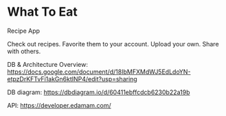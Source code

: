 # What To Eat
Recipe App

Check out recipes. Favorite them to your account. Upload your own. Share with others.

DB & Architecture Overview: https://docs.google.com/document/d/18IbMFXMdWJ5EdLdoYN-etpzDrKFTvFi1akGn6ktINP4/edit?usp=sharing

DB diagram: https://dbdiagram.io/d/60411ebffcdcb6230b22a19b

API: https://developer.edamam.com/
